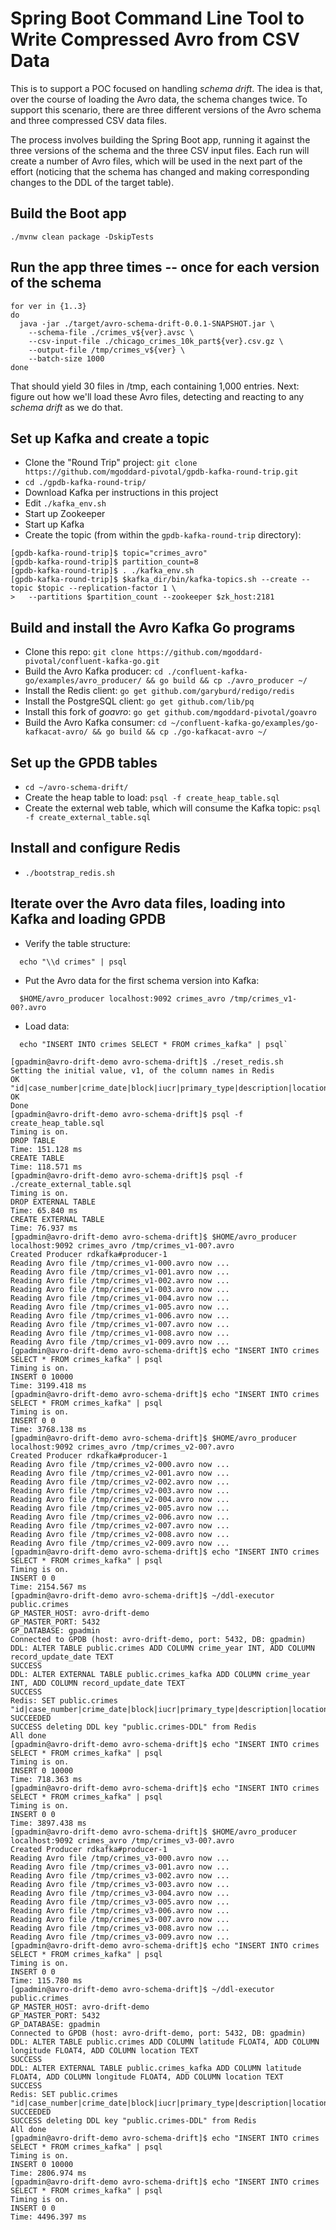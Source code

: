 # Spring Boot Command Line Tool to Write Compressed Avro from CSV Data

This is to support a POC focused on handling _schema drift_.  The idea is that, over the course of
loading the Avro data, the schema changes twice. To support this scenario, there are three different
versions of the Avro schema and three compressed CSV data files.

The process involves building the Spring Boot app, running it against the three versions of the
schema and the three CSV input files.  Each run will create a number of Avro files, which will
be used in the next part of the effort (noticing that the schema has changed and making corresponding
changes to the DDL of the target table).

## Build the Boot app

`./mvnw clean package -DskipTests`

## Run the app three times -- once for each version of the schema

```
for ver in {1..3}
do
  java -jar ./target/avro-schema-drift-0.0.1-SNAPSHOT.jar \
    --schema-file ./crimes_v${ver}.avsc \
    --csv-input-file ./chicago_crimes_10k_part${ver}.csv.gz \
    --output-file /tmp/crimes_v${ver} \
    --batch-size 1000
done
```

That should yield 30 files in /tmp, each containing 1,000 entries.  Next: figure out how we'll load
these Avro files, detecting and reacting to any *schema drift* as we do that.

## Set up Kafka and create a topic

* Clone the "Round Trip" project: `git clone https://github.com/mgoddard-pivotal/gpdb-kafka-round-trip.git`
* `cd ./gpdb-kafka-round-trip/`
* Download Kafka per instructions in this project
* Edit `./kafka_env.sh`
* Start up Zookeeper
* Start up Kafka
* Create the topic (from within the `gpdb-kafka-round-trip` directory):

```
[gpdb-kafka-round-trip]$ topic="crimes_avro"
[gpdb-kafka-round-trip]$ partition_count=8
[gpdb-kafka-round-trip]$ . ./kafka_env.sh
[gpdb-kafka-round-trip]$ $kafka_dir/bin/kafka-topics.sh --create --topic $topic --replication-factor 1 \
>   --partitions $partition_count --zookeeper $zk_host:2181
```

## Build and install the Avro Kafka Go programs
* Clone this repo: `git clone https://github.com/mgoddard-pivotal/confluent-kafka-go.git`
* Build the Avro Kafka producer: `cd ./confluent-kafka-go/examples/avro_producer/ && go build && cp ./avro_producer ~/`
* Install the Redis client: `go get github.com/garyburd/redigo/redis`
* Install the PostgreSQL client: `go get github.com/lib/pq`
* Install this fork of _goavro_: `go get github.com/mgoddard-pivotal/goavro`
* Build the Avro Kafka consumer: `cd ~/confluent-kafka-go/examples/go-kafkacat-avro/ && go build && cp ./go-kafkacat-avro ~/`

## Set up the GPDB tables

* `cd ~/avro-schema-drift/`
* Create the heap table to load: `psql -f create_heap_table.sql`
* Create the external web table, which will consume the Kafka topic: `psql -f create_external_table.sql`

## Install and configure Redis

* `./bootstrap_redis.sh`

## Iterate over the Avro data files, loading into Kafka and loading GPDB

* Verify the table structure:
```
  echo "\\d crimes" | psql
```
* Put the Avro data for the first schema version into Kafka:
```
  $HOME/avro_producer localhost:9092 crimes_avro /tmp/crimes_v1-00?.avro
```
* Load data:
```
  echo "INSERT INTO crimes SELECT * FROM crimes_kafka" | psql`
```

```
[gpadmin@avro-drift-demo avro-schema-drift]$ ./reset_redis.sh 
Setting the initial value, v1, of the column names in Redis
OK
"id|case_number|crime_date|block|iucr|primary_type|description|location_desc|arrest|domestic|beat|district|ward|community_area|fbi_code|x_coord|y_coord"
OK
Done
[gpadmin@avro-drift-demo avro-schema-drift]$ psql -f create_heap_table.sql 
Timing is on.
DROP TABLE
Time: 151.128 ms
CREATE TABLE
Time: 118.571 ms
[gpadmin@avro-drift-demo avro-schema-drift]$ psql -f ./create_external_table.sql 
Timing is on.
DROP EXTERNAL TABLE
Time: 65.840 ms
CREATE EXTERNAL TABLE
Time: 76.937 ms
[gpadmin@avro-drift-demo avro-schema-drift]$ $HOME/avro_producer localhost:9092 crimes_avro /tmp/crimes_v1-00?.avro
Created Producer rdkafka#producer-1
Reading Avro file /tmp/crimes_v1-000.avro now ...
Reading Avro file /tmp/crimes_v1-001.avro now ...
Reading Avro file /tmp/crimes_v1-002.avro now ...
Reading Avro file /tmp/crimes_v1-003.avro now ...
Reading Avro file /tmp/crimes_v1-004.avro now ...
Reading Avro file /tmp/crimes_v1-005.avro now ...
Reading Avro file /tmp/crimes_v1-006.avro now ...
Reading Avro file /tmp/crimes_v1-007.avro now ...
Reading Avro file /tmp/crimes_v1-008.avro now ...
Reading Avro file /tmp/crimes_v1-009.avro now ...
[gpadmin@avro-drift-demo avro-schema-drift]$ echo "INSERT INTO crimes SELECT * FROM crimes_kafka" | psql
Timing is on.
INSERT 0 10000
Time: 3199.418 ms
[gpadmin@avro-drift-demo avro-schema-drift]$ echo "INSERT INTO crimes SELECT * FROM crimes_kafka" | psql
Timing is on.
INSERT 0 0
Time: 3768.138 ms
[gpadmin@avro-drift-demo avro-schema-drift]$ $HOME/avro_producer localhost:9092 crimes_avro /tmp/crimes_v2-00?.avro
Created Producer rdkafka#producer-1
Reading Avro file /tmp/crimes_v2-000.avro now ...
Reading Avro file /tmp/crimes_v2-001.avro now ...
Reading Avro file /tmp/crimes_v2-002.avro now ...
Reading Avro file /tmp/crimes_v2-003.avro now ...
Reading Avro file /tmp/crimes_v2-004.avro now ...
Reading Avro file /tmp/crimes_v2-005.avro now ...
Reading Avro file /tmp/crimes_v2-006.avro now ...
Reading Avro file /tmp/crimes_v2-007.avro now ...
Reading Avro file /tmp/crimes_v2-008.avro now ...
Reading Avro file /tmp/crimes_v2-009.avro now ...
[gpadmin@avro-drift-demo avro-schema-drift]$ echo "INSERT INTO crimes SELECT * FROM crimes_kafka" | psql
Timing is on.
INSERT 0 0
Time: 2154.567 ms
[gpadmin@avro-drift-demo avro-schema-drift]$ ~/ddl-executor public.crimes
GP_MASTER_HOST: avro-drift-demo
GP_MASTER_PORT: 5432
GP_DATABASE: gpadmin
Connected to GPDB (host: avro-drift-demo, port: 5432, DB: gpadmin)
DDL: ALTER TABLE public.crimes ADD COLUMN crime_year INT, ADD COLUMN record_update_date TEXT
SUCCESS
DDL: ALTER EXTERNAL TABLE public.crimes_kafka ADD COLUMN crime_year INT, ADD COLUMN record_update_date TEXT
SUCCESS
Redis: SET public.crimes "id|case_number|crime_date|block|iucr|primary_type|description|location_desc|arrest|domestic|beat|district|ward|community_area|fbi_code|x_coord|y_coord|crime_year|record_update_date"
SUCCEEDED
SUCCESS deleting DDL key "public.crimes-DDL" from Redis
All done
[gpadmin@avro-drift-demo avro-schema-drift]$ echo "INSERT INTO crimes SELECT * FROM crimes_kafka" | psql
Timing is on.
INSERT 0 10000
Time: 718.363 ms
[gpadmin@avro-drift-demo avro-schema-drift]$ echo "INSERT INTO crimes SELECT * FROM crimes_kafka" | psql
Timing is on.
INSERT 0 0
Time: 3897.438 ms
[gpadmin@avro-drift-demo avro-schema-drift]$ $HOME/avro_producer localhost:9092 crimes_avro /tmp/crimes_v3-00?.avro
Created Producer rdkafka#producer-1
Reading Avro file /tmp/crimes_v3-000.avro now ...
Reading Avro file /tmp/crimes_v3-001.avro now ...
Reading Avro file /tmp/crimes_v3-002.avro now ...
Reading Avro file /tmp/crimes_v3-003.avro now ...
Reading Avro file /tmp/crimes_v3-004.avro now ...
Reading Avro file /tmp/crimes_v3-005.avro now ...
Reading Avro file /tmp/crimes_v3-006.avro now ...
Reading Avro file /tmp/crimes_v3-007.avro now ...
Reading Avro file /tmp/crimes_v3-008.avro now ...
Reading Avro file /tmp/crimes_v3-009.avro now ...
[gpadmin@avro-drift-demo avro-schema-drift]$ echo "INSERT INTO crimes SELECT * FROM crimes_kafka" | psql
Timing is on.
INSERT 0 0
Time: 115.780 ms
[gpadmin@avro-drift-demo avro-schema-drift]$ ~/ddl-executor public.crimes
GP_MASTER_HOST: avro-drift-demo
GP_MASTER_PORT: 5432
GP_DATABASE: gpadmin
Connected to GPDB (host: avro-drift-demo, port: 5432, DB: gpadmin)
DDL: ALTER TABLE public.crimes ADD COLUMN latitude FLOAT4, ADD COLUMN longitude FLOAT4, ADD COLUMN location TEXT
SUCCESS
DDL: ALTER EXTERNAL TABLE public.crimes_kafka ADD COLUMN latitude FLOAT4, ADD COLUMN longitude FLOAT4, ADD COLUMN location TEXT
SUCCESS
Redis: SET public.crimes "id|case_number|crime_date|block|iucr|primary_type|description|location_desc|arrest|domestic|beat|district|ward|community_area|fbi_code|x_coord|y_coord|crime_year|record_update_date|latitude|longitude|location"
SUCCEEDED
SUCCESS deleting DDL key "public.crimes-DDL" from Redis
All done
[gpadmin@avro-drift-demo avro-schema-drift]$ echo "INSERT INTO crimes SELECT * FROM crimes_kafka" | psql
Timing is on.
INSERT 0 10000
Time: 2806.974 ms
[gpadmin@avro-drift-demo avro-schema-drift]$ echo "INSERT INTO crimes SELECT * FROM crimes_kafka" | psql
Timing is on.
INSERT 0 0
Time: 4496.397 ms
```

